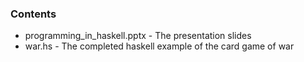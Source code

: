 ### Contents
- programming_in_haskell.pptx - The presentation slides  
- war.hs - The completed haskell example of the card game of war
